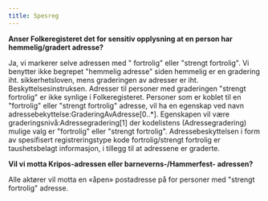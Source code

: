 ```yaml
---
title: Spesreg
---
```


**Anser Folkeregisteret det for sensitiv opplysning at en person har hemmelig/gradert adresse?**

Ja, vi markerer selve adressen med " fortrolig" eller "strengt fortrolig". Vi benytter ikke begrepet "hemmelig adresse" siden hemmelig er en gradering iht. sikkerhetsloven, mens graderingen av adresser er iht. Beskyttelsesinstruksen. Adresser til personer med graderingen "strengt fortrolig" er ikke synlige i Folkeregisteret. Personer som er koblet til en "fortrolig" eller "strengt fortrolig" adresse, vil ha en egenskap ved navn adressebekyttelse:GraderingAvAdresse[0..*]. Egenskapen vil være graderingsnivå:Adressegradering[1] der kodelistens (Adressegradering) mulige valg er "fortrolig" eller "strengt fortrolig". Adressebeskyttelsen i form av spesifisert registreringstype kode fortrolig/strengt fortrolig er taushetsbelagt informasjon, i tillegg til at adressene er graderte.


**Vil vi motta Kripos-adressen eller barneverns-/Hammerfest- adressen?**

Alle aktører vil motta en «åpen» postadresse på for personer med "strengt fortrolig" adresse.


